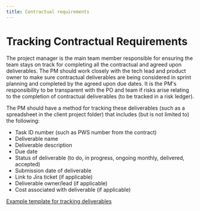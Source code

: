 ```yaml
---
title: Contractual requirements
---
```


# Tracking Contractual Requirements

The project manager is the main team member responsible for ensuring the team stays on track for completing all the contractual and agreed upon deliverables. The PM should work closely with the tech lead and product owner to make sure contractual deliverables are being considered in sprint planning and completed by the agreed upon due dates. It is the PM's responsibility to be transparent with the PO and team if risks arise relating to the completion of contractual deliverables (to be tracked in a risk ledger).

The PM should have a method for tracking these deliverables (such as a spreadsheet in the client project folder) that includes (but is not limited to) the following:

- Task ID number (such as PWS number from the contract)
- Deliverable name
- Deliverable description
- Due date
- Status of deliverable (to do, in progress, ongoing monthly, delivered, accepted)
- Submission date of deliverable
- Link to Jira ticket (if applicable)
- Deliverable owner/lead (if applicable)
- Cost associated with deliverable (if applicable)

[Example template for tracking deliverables](https://docs.google.com/spreadsheets/d/1pgLJIIPs9axqpIy_Ye3swqIeE3Nehx-vTq7pGKASIPQ/edit#gid=0)
